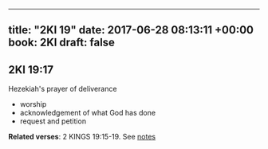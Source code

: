 
---
title: "2KI 19"
date: 2017-06-28 08:13:11 +00:00
book: 2KI
draft: false
---

## 2KI 19:17

Hezekiah's prayer of deliverance 

- worship
- acknowledgement of what God has done
- request and petition

**Related verses**: 2 KINGS 19:15-19. See [notes](https://my.bible.com/notes/2667422934440337912)

